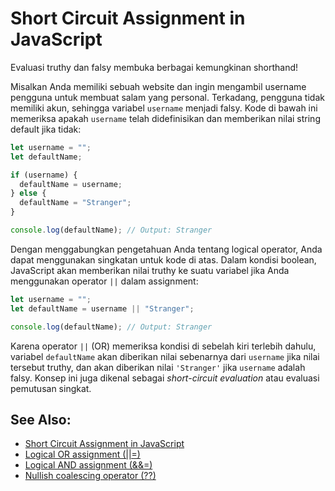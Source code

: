 # Short Circuit Assignment in JavaScript

Evaluasi truthy dan falsy membuka berbagai kemungkinan shorthand!

Misalkan Anda memiliki sebuah website dan ingin mengambil username pengguna untuk membuat salam yang personal. Terkadang, pengguna tidak memiliki akun, sehingga variabel `username` menjadi falsy. Kode di bawah ini memeriksa apakah `username` telah didefinisikan dan memberikan nilai string default jika tidak:

```js
let username = "";
let defaultName;

if (username) {
  defaultName = username;
} else {
  defaultName = "Stranger";
}

console.log(defaultName); // Output: Stranger
```

Dengan menggabungkan pengetahuan Anda tentang logical operator, Anda dapat menggunakan singkatan untuk kode di atas. Dalam kondisi boolean, JavaScript akan memberikan nilai truthy ke suatu variabel jika Anda menggunakan operator `||` dalam assignment:

```js
let username = "";
let defaultName = username || "Stranger";

console.log(defaultName); // Output: Stranger
```

Karena operator `||` (OR) memeriksa kondisi di sebelah kiri terlebih dahulu, variabel `defaultName` akan diberikan nilai sebenarnya dari `username` jika nilai tersebut truthy, dan akan diberikan nilai `'Stranger'` jika `username` adalah falsy. Konsep ini juga dikenal sebagai _short-circuit evaluation_ atau evaluasi pemutusan singkat.

## See Also:

- [Short Circuit Assignment in JavaScript](https://dev.to/flexdinesh/short-circuit-assignment-in-javascript--4k80)
- [Logical OR assignment (||=)](https://developer.mozilla.org/en-US/docs/Web/JavaScript/Reference/Operators/Logical_OR_assignment)
- [Logical AND assignment (&&=)](https://developer.mozilla.org/en-US/docs/Web/JavaScript/Reference/Operators/Logical_AND_assignment)
- [Nullish coalescing operator (??)](https://developer.mozilla.org/en-US/docs/Web/JavaScript/Reference/Operators/Nullish_coalescing)